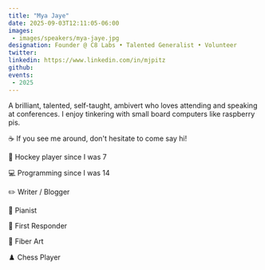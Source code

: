 ```yaml
---
title: "Mya Jaye"
date: 2025-09-03T12:11:05-06:00
images: 
 - images/speakers/mya-jaye.jpg
designation: Founder @ C8 Labs • Talented Generalist • Volunteer
twitter: 
linkedin: https://www.linkedin.com/in/mjpitz
github: 
events:
 - 2025
---
```


A brilliant, talented, self-taught, ambivert who loves attending and speaking at conferences. I enjoy tinkering with small board computers like raspberry pis.
 
 ☕ If you see me around, don't hesitate to come say hi!
 
 🏒 Hockey player since I was 7
 
 💻 Programming since I was 14
 
 ✏️ Writer / Blogger
 
 🎹 Pianist
 
 🦺 First Responder
 
 🧶 Fiber Art
 
 ♟️ Chess Player